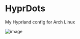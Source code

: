 # HyprDots
My Hyprland config for Arch Linux

![image](https://github.com/user-attachments/assets/e390e79a-6bef-47bc-9a87-d32276a36935)
